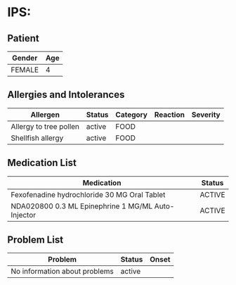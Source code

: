 # IPS:

## Patient

|Gender|Age|
|---|---|
|FEMALE|4|

## Allergies and Intolerances

|Allergen|Status|Category|Reaction|Severity|
|---|---|---|---|---|
|Allergy to tree pollen|active|FOOD|||
|Shellfish allergy|active|FOOD|||

## Medication List

|Medication|Status|
|---|---|
|Fexofenadine hydrochloride 30 MG Oral Tablet|ACTIVE|
|NDA020800 0.3 ML Epinephrine 1 MG/ML Auto-Injector|ACTIVE|

## Problem List

|Problem|Status|Onset|
|---|---|---|
|No information about problems|active||
